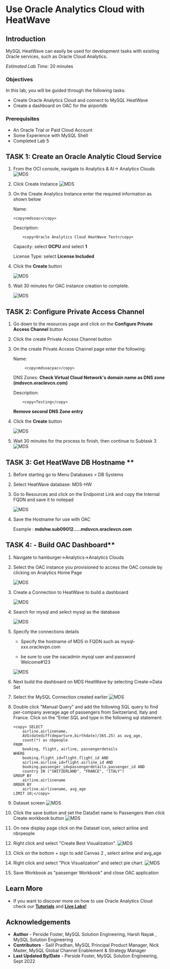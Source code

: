 # Use Oracle Analytics Cloud with HeatWave

## Introduction

MySQL HeatWave can easily be used for development tasks with existing Oracle services, such as Oracle Cloud Analytics.

_Estimated Lab Time:_ 20 minutes

### Objectives

In this lab, you will be guided through the following tasks:

- Create Oracle Analytics Cloud and connect to MySQL HeatWave
- Create a dashboard on OAC for the airportdb

### Prerequisites

- An Oracle Trial or Paid Cloud Account
- Some Experience with MySQL Shell
- Completed Lab 5

## **TASK 1:**  Create an Oracle Analytic Cloud Service

1. From the OCI console, navigate to Analytics & AI-> Analytics Clouds
 ![MDS](./images/15oac01.png " ")

2. Click Create Instance
 ![MDS](./images/15oac02.png " ")

3. On the Create Analytics Instance enter the required information as shown below

    Name:

    ````
    <copy>mdsoac</copy> 
    ````

    Description:

    ````
        <copy>Oracle Analytics Cloud HeatWave Test</copy>
    ````

    Capacity: select **OCPU** and select **1**

    License Type: select **License Included**

4. Click the **Create** button

    ![MDS](./images/15oac03.png " ")

5. Wait 30 minutes for OAC instance creation to complete.

    ![MDS](./images/15oac04.png " ")

## **TASK 2:**  Configure Private Access Channel

1. Go down to the resources page and click on the **Configure Private Access Channel**  button

2. Click the create Private Access Channel button

3. On the create Private Access Channel page enter the following:

    Name:

    ````
         <copy>mdsoacpac</copy>
    ````

    DNS Zones:
    **Check Virtual Cloud Network's domain name as DNS zone (mdsvcn.oraclevcn.com)**

    Description:

    ````
        <copy>Testing</copy>
    ````

    **Remove second  DNS Zone entry**

4. Click the **Create** button

    ![MDS](./images/15oac05.png " ")

5. Wait 30 minutes for the process to finish, then continue to Subtask 3
![MDS](./images/15oac06.png " ")

## **TASK 3:** Get HeatWave DB Hostname **

1. Before starting go to Menu Databases > DB Systems

2. Select HeatWave database: MDS-HW  

3. Go to Resources and click on the Endpoinst Link and  copy the Internal FQDN and save it to notepad

    ![MDS](./images/mysql_db_hostpng.png "MySQL ndpoinst ")

4. Save the Hostname for use with OAC

    Example : **mdshw.sub09012.....mdsvcn.oraclevcn.com**

## **TASK 4:** - Build OAC Dashboard**

1. Navigate to hamburger->Analytics->Analytics Clouds

2. Select the OAC instance you provisioned to access the OAC console by clicking on Analytics Home Page

    ![MDS](./images/15oac07.png " ")

3. Create a Connection to HeatWave to build a dashboard

    ![MDS](./images/mysql_create_connector.png " ")

4. Search for mysql and select mysql as the database

    ![MDS](./images/15oac09.png " ")

5. Specify the connections details

    - Specify the hostname of MDS in FQDN such as mysql-xxx.oraclevpn.com

    - be sure to use the oacadmin mysql user and password Welcome#123

    ![MDS](./images/mysql_config_connector.png "config connector ")

6. Next build the dashboard on MDS HeatWave by selecting Create->Data Set
7. Select the MySQL Connection created earlier
    ![MDS](./images/mysql_new_dataset.png "config new dataset ")

8. Double click "Manual Query" and add the following SQL query to find per-company average age of passengers from Switzerland, Italy and France. Click on the “Enter SQL and type in the following sql statement:

    ````  
    <copy> SELECT
        airline.airlinename,
        AVG(datediff(departure,birthdate)/365.25) as avg_age,
        count(*) as nbpeople
    FROM
        booking, flight, airline, passengerdetails
    WHERE
        booking.flight_id=flight.flight_id AND
        airline.airline_id=flight.airline_id AND
        booking.passenger_id=passengerdetails.passenger_id AND
        country IN ("SWITZERLAND", "FRANCE", "ITALY")
    GROUP BY
        airline.airlinename
    ORDER BY
        airline.airlinename, avg_age
    LIMIT 10;</copy>
    ````

9. Dataset screen
    ![MDS](./images/mysql_new_dataset_sql.png "add sql to dataset ")

10. Click the  save button and set the DataSet name to Passengers then click Create workbook button
    ![MDS](./images/mysql_new_dataset_sql_name_sql.png "save workbook")

11. On new display page  click on the Dataset icon, select airline and nbrpeople
12. Right click and select "Create Best Visualization".
    ![MDS](./images/mysql_new_dataset_sql_bar.png "bar chart ")

13. Click on the bottom + sign to add Canvas 2 , select airline and avg_age
14. Right click and select "Pick Visualization" and select pie chart.
    ![MDS](./images/mysql_new_dataset_sql_pie.png "pie chart ")

15. Save Workbook as "passenger Workbook" and close OAC application


## Learn More

- If you want to discover more on how to use Oracle Analytics Cloud check our **[Tutorials](https://docs.oracle.com/en/cloud/paas/analytics-cloud/tutorials.html)** and **[Live Labs!](https://apexapps.oracle.com/pls/apex/dbpm/r/livelabs/livelabs-workshop-cards?p100_focus_area=28&me=117&clear=100&session=107258786260970)**

## Acknowledgements
* **Author** - Perside Foster, MySQL Solution Engineering, Harsh Nayak , MySQL Solution Engineering 
* **Contributors** - Salil Pradhan, MySQL Principal Product Manager,  Nick Mader, MySQL Global Channel Enablement & Strategy Manager
* **Last Updated By/Date** - Perside Foster, MySQL Solution Engineering, Sept 2022